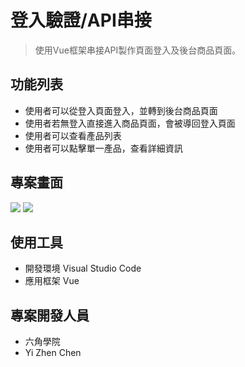 # 登入驗證/API串接

> 使用Vue框架串接API製作頁面登入及後台商品頁面。


## 功能列表
* 使用者可以從登入頁面登入，並轉到後台商品頁面
* 使用者若無登入直接進入商品頁面，會被導回登入頁面
* 使用者可以查看產品列表
* 使用者可以點擊單一產品，查看詳細資訊

## 專案畫面
![](https://i.imgur.com/0sDlaXo.jpg)
![](https://i.imgur.com/njk9tR1.jpg)


## 使用工具
* 開發環境 Visual Studio Code
* 應用框架 Vue



## 專案開發人員
*  六角學院
*  Yi Zhen Chen